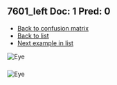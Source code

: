 ## 7601_left Doc: 1 Pred: 0
- [Back to confusion matrix](https://github.com/juliandewit/kaggle_retinopathy/blob/master/matrix.md)
- [Back to list](https://github.com/juliandewit/kaggle_retinopathy/blob/master/lists/10/list.md)
- [Next example in list](https://github.com/juliandewit/kaggle_retinopathy/blob/master/lists/10/76/766_right.md)

![Eye](https://retinopaty.blob.core.windows.net/size1024/7601_left_1.jpeg)

### 

![Eye]()
